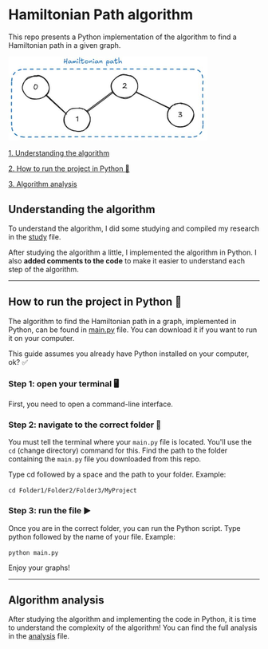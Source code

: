 # Hamiltonian Path algorithm
This repo presents a Python implementation of the algorithm to find a Hamiltonian path in a given graph. 

<img src="docs/images/graph2.JPG" alt="graph2" width="400"/>

[1. Understanding the algorithm](#understanding-the-algorithm)

[2. How to run the project in Python 🐍](#how-to-run-the-project-in-python)

[3. Algorithm analysis](#algorithm-analysis)

## Understanding the algorithm
To understand the algorithm, I did some studying and compiled my research in the [study](docs/study.md) file.

After studying the algorithm a little, I implemented the algorithm in Python. I also **added comments to the code** to make it easier to understand each step of the algorithm.

---

## How to run the project in Python 🐍
The algorithm to find the Hamiltonian path in a graph, implemented in Python, can be found in [main.py](code/main.py) file. You can download it if you want to run it on your computer.

This guide assumes you already have Python installed on your computer, ok? ✅

### Step 1: open your terminal 🖥️
First, you need to open a command-line interface.

### Step 2: navigate to the correct folder 📂
You must tell the terminal where your `main.py` file is located. You'll use the `cd` (change directory) command for this. Find the path to the folder containing the `main.py` file you downloaded from this repo.

Type cd followed by a space and the path to your folder. Example:

`cd Folder1/Folder2/Folder3/MyProject`

### Step 3: run the file ▶️
Once you are in the correct folder, you can run the Python script. Type python followed by the name of your file. Example:

`python main.py`

Enjoy your graphs!

---

## Algorithm analysis
After studying the algorithm and implementing the code in Python, it is time to understand the complexity of the algorithm! You can find the full analysis in the [analysis](docs/analysis.md) file.

